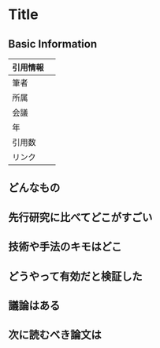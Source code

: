 # Title

## Basic Information

| 引用情報 |     |
| -------- | --- |
| 筆者     |     |
| 所属     |     |
| 会議     |     |
| 年       |     |
| 引用数   |     |
| リンク   |     |

## どんなもの

## 先行研究に比べてどこがすごい

## 技術や手法のキモはどこ

## どうやって有効だと検証した

## 議論はある

## 次に読むべき論文は
